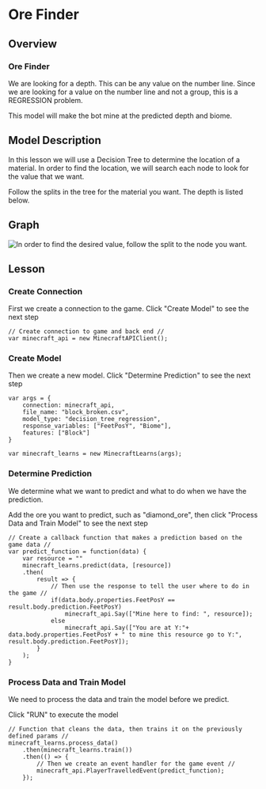 # Ore Finder

## Overview
### Ore Finder

We are looking for a depth. This can be any value on the number line.
Since we are looking for a value on the number line and not a group, 
this is a REGRESSION problem.

This model will make the bot mine at the predicted depth and biome.


## Model Description

In this lesson we will use a Decision Tree to determine the location of a material. In order to find
the location, we will search each node to look for the value that we want.

Follow the splits in the tree for the material you want. The depth is listed below.

## Graph 
![In order to find the desired value, follow the split to the node you want.](../static/includes/decision_tree.png)

## Lesson
### Create Connection
First we create a connection to the game. Click "Create Model" to see the next step
```
// Create connection to game and back end //
var minecraft_api = new MinecraftAPIClient();
```

### Create Model
Then we create a new model. Click "Determine Prediction" to see the next step

```
var args = {
    connection: minecraft_api, 
    file_name: "block_broken.csv", 
    model_type: "decision_tree_regression", 
    response_variables: ["FeetPosY", "Biome"],
    features: ["Block"]
}

var minecraft_learns = new MinecraftLearns(args);
```

### Determine Prediction
We determine what we want to predict and what to do when we have the prediction.

Add the ore you want to predict, such as "diamond_ore", then click "Process Data and Train Model" to see the next step

```
// Create a callback function that makes a prediction based on the game data //
var predict_function = function(data) {
    var resource = ""
    minecraft_learns.predict(data, [resource])
    .then(
        result => {
            // Then use the response to tell the user where to do in the game //
            if(data.body.properties.FeetPosY == result.body.prediction.FeetPosY)
                minecraft_api.Say(["Mine here to find: ", resource]);
            else
                minecraft_api.Say(["You are at Y:"+ data.body.properties.FeetPosY + " to mine this resource go to Y:", result.body.prediction.FeetPosY]);
        }
    );
}
```

### Process Data and Train Model
We need to process the data and train the model before we predict.

Click "RUN" to execute the model
```
// Function that cleans the data, then trains it on the previously defined params //
minecraft_learns.process_data()
    .then(minecraft_learns.train())
    .then(() => {
        // Then we create an event handler for the game event //
        minecraft_api.PlayerTravelledEvent(predict_function);
    });
```
